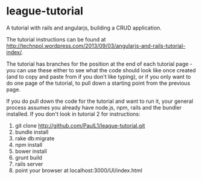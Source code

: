 league-tutorial
===============

A tutorial with rails and angularjs, building a CRUD application.

The tutorial instructions can be found at http://technpol.wordpress.com/2013/09/03/angularjs-and-rails-tutorial-index/.

The tutorial has branches for the position at the end of each tutorial page - you can use these either to see what the code should look like once created (and to copy and paste from if you don't like typing), or if you only want to do one page of the tutorial, to pull down a starting point from the previous page.

If you do pull down the code for the tutorial and want to run it, your general process assumes you already have node.js, npm, rails and the bundler installed.  If you don't look in tutorial 2 for instructions:

1.  git clone http://github.com/PaulL1/league-tutorial.git
2.  bundle install
3.  rake db:migrate
4.  npm install
5.  bower install
6.  grunt build
7.  rails server
8.  point your browser at localhost:3000/UI/index.html

 
